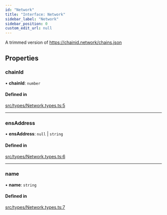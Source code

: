 ```yaml
---
id: "Network"
title: "Interface: Network"
sidebar_label: "Network"
sidebar_position: 0
custom_edit_url: null
---
```


A trimmed version of https://chainid.network/chains.json

## Properties

### chainId

• **chainId**: `number`

#### Defined in

[src/types/Network.types.ts:5](https://github.com/Earnifi/essential-eth/blob/2d97564/src/types/Network.types.ts#L5)

___

### ensAddress

• **ensAddress**: ``null`` \| `string`

#### Defined in

[src/types/Network.types.ts:6](https://github.com/Earnifi/essential-eth/blob/2d97564/src/types/Network.types.ts#L6)

___

### name

• **name**: `string`

#### Defined in

[src/types/Network.types.ts:7](https://github.com/Earnifi/essential-eth/blob/2d97564/src/types/Network.types.ts#L7)
